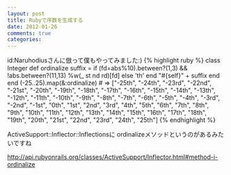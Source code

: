 ```yaml
---
layout: post
title: Rubyで序数を生成する
date: 2012-01-26
comments: true
categories:
---
```



id:Naruhodiusさんに倣って僕もやってみました:)
{% highlight ruby %}
class Integer
  def ordinalize
    suffix =
      if (fd=abs%10).between?(1,3) && !abs.between?(11,13)
        %w(_ st nd rd)[fd]
      else
        'th'
      end
    "#{self}" + suffix
  end
end
(-25..25).map(&:ordinalize) # => ["-25th", "-24th", "-23rd", "-22nd", "-21st", "-20th", "-19th", "-18th", "-17th", "-16th", "-15th", "-14th", "-13th", "-12th", "-11th", "-10th", "-9th", "-8th", "-7th", "-6th", "-5th", "-4th", "-3rd", "-2nd", "-1st", "0th", "1st", "2nd", "3rd", "4th", "5th", "6th", "7th", "8th", "9th", "10th", "11th", "12th", "13th", "14th", "15th", "16th", "17th", "18th", "19th", "20th", "21st", "22nd", "23rd", "24th", "25th"]
{% endhighlight %}

ActiveSupport::Inflector::Inflectionsに
ordinalizeメソッドというのがあるみたいですね

http://api.rubyonrails.org/classes/ActiveSupport/Inflector.html#method-i-ordinalize